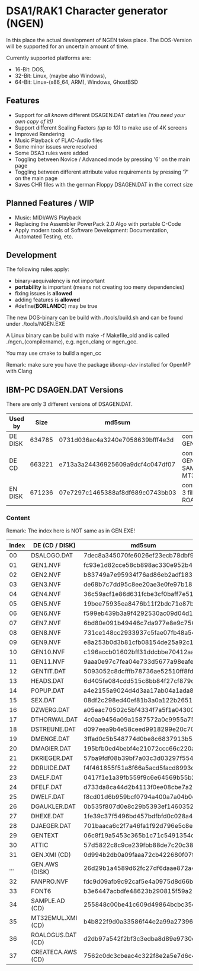 # DSA1/RAK1 Character generator (NGEN)

In this place the actual development of NGEN takes place.
The DOS-Version will be supported for an uncertain amount of time.

Currently supported platforms are:
* 16-Bit: DOS,
* 32-Bit: Linux, (maybe also Windows),
* 64-Bit: Linux-(x86_64, ARM), Windows, GhostBSD

## Features
* Support for *all known* different DSAGEN.DAT datafiles *(You need your own copy of it!)*
* Support different Scaling Factors *(up to 10)* to make use of 4K screens
* Improved Rendering
* Music Playback of FLAC-Audio files
* Some minor issues were resolved
* Some DSA3 rules were added
* Toggling between Novice / Advanced mode by pressing '6' on the main page
* Toggling between different attribute value requirements by pressing '7' on the main page
* Saves CHR files with the german Floppy DSAGEN.DAT in the correct size


## Planned Features / WIP
* Music: MIDI/AWS Playback
* Replacing the Assembler PowerPack 2.0 Algo with portable C-Code
* Apply modern tools of Software Development: Documentation, Automated Testing, etc.

## Development
The following rules apply:
* binary-aequivalency is not important
* **portability** is important (means not creating too meny dependencies)
* fixing issues is **allowed**
* adding features is **allowed**
* #define(__BORLANDC__) may be true

The new DOS-binary can be build with ./tools/build.sh
and can be found under ./tools/NGEN.EXE

A Linux binary can be build with make -f Makefile_old and is called ./ngen_(compilername),
e.g. ngen_clang or ngen_gcc.

You may use cmake to build a ngen_cc

Remark: make sure you have the package *libomp-dev* installed for OpenMP with Clang


## IBM-PC DSAGEN.DAT Versions

There are only 3 different versions of DSAGEN.DAT.

| Used by | Size   | md5sum                           | Notes                                     |
| ------- | ------ | -------------------------------- | ----------------------------------------- |
| DE DISK | 634785 | 0731d036ac4a3240e7058639bfff4e3d | contains GEN.AWS                          |
| DE CD   | 663221 | e713a3a24436925609a9dcf4c047df07 | contains GEN.XMI, SAMPLE.AD, MT32EMUL.XMI |
| EN DISK | 671236 | 07e7297c1465388af8df689c0743bb03 | contains former 3 files + ROALOGUS.DAT    |


### Content

Remark: The index here is NOT same as in GEN.EXE!

| Index | DE (CD / DISK)    | md5sum                           | EN DISK      | md5sum                           | Notes |
| ----- | ----------------- | -------------------------------- | ------------ | -------------------------------- | ----- |
| 00    | DSALOGO.DAT       | 7dec8a345070fe6026ef23ecb78dbf9c | ROALOGUK.DAT | 40a6f05ee336b4a4f5fecb563d003f76 |       |
| 01    | GEN1.NVF          | fc93e1d82cce58cb898ac330e952b4d2 | E_GEN1.NVF   | 1be496c698280668e3d02816da397d2b |       |
| 02    | GEN2.NVF          | b83749a7e95934f76ad86eb2adf183b8 | E_GEN2.NVF   | cd22c8e2c47aa3265c00d4d6c23c5f78 |       |
| 03    | GEN3.NVF          | de68b7c7dd95c8ee20ae3e0fe97b1851 | E_GEN3.NVF   | eafde52b724dcaff9adbc67966e112c7 |       |
| 04    | GEN4.NVF          | 36c59acf1e86d631fcbe3cf0baff7e51 | E_GEN4.NVF   | 448a3f79362e258bf96108264bb7d5ed |       |
| 05    | GEN5.NVF          | 19bee75935ea8476b11f2bdc71e87b68 | E_GEN5.NVF   | b0aacb745583304f62669fa71915fe67 |       |
| 06    | GEN6.NVF          | f599eb439b3a9f4292530ac09d04d1eb | E_GEN6.NVF   | 095eb1f93dfb6ed94ee369ea60964f47 |       |
| 07    | GEN7.NVF          | 6bd80e091b49446c7da977e8e9c75630 | E_GEN7.NVF   | 87b3e13e7220a92c416c4922f1386a80 |       |
| 08    | GEN8.NVF          | 731ce148cc2933937c5fae07fb48a54d | E_GEN8.NVF   | 602b739cbb051427060a0fdaa7930958 |       |
| 09    | GEN9.NVF          | e8a253b0d3b81cfb08154de25a92c1a8 | E_GEN9.NVF   | 4b471196489eed8f49deed59ac01f37c |       |
| 10    | GEN10.NVF         | c196accb01602bff31ddcbbe70412aa8 | E_GEN10.NVF  | 8ccdd17762e5cb4a4cbd387b8f6f4b88 |       |
| 11    | GEN11.NVF         | 9aaa0e97c7fea04e733d5677a98eafec | E_GEN11.NVF  | 556f3eca04db689bfa5ce6a028d2301b |       |
| 12    | GENTIT.DAT        | 5093052c8dcfffb78736ae52510ff8fd | E_GENTIT.NVF | 0dd7e449bcbc1f235dedfabb665da91c |       |
| 13    | HEADS.DAT         | 6d405fe084cdd515c8bb84f27cf879cb | HEADS.DAT    | 6d405fe084cdd515c8bb84f27cf879cb |       |
| 14    | POPUP.DAT         | a4e2155a9024d4d3aa17ab04a1ada8a8 | POPUP.DAT    | a4e2155a9024d4d3aa17ab04a1ada8a8 |       |
| 15    | SEX.DAT           | 08df2c298ed40ef81b3a0a122b26514b | SEX.DAT      | 08df2c298ed40ef81b3a0a122b26514b |       |
| 16    | DZWERG.DAT        | a05eac70502c5bf4334f7a5f1a043006 | DZWERG.DAT   | a05eac70502c5bf4334f7a5f1a043006 |       |
| 17    | DTHORWAL.DAT      | 4c0aa9456a09a1587572a0c9955a7579 | DTHORWAL.DAT | 4c0aa9456a09a1587572a0c9955a7579 |       |
| 18    | DSTREUNE.DAT      | d097eea9b4e58ceed9918299e20c7094 | DSTREUNE.DAT | d097eea9b4e58ceed9918299e20c7094 |       |
| 19    | DMENGE.DAT        | 3ffad0c5b548774d0be8c6837913b5a1 | DMENGE.DAT   | 3ffad0c5b548774d0be8c6837913b5a1 |       |
| 20    | DMAGIER.DAT       | 195bfb0ed4bebf4e21072ccc66c220aa | DMAGIER.DAT  | 195bfb0ed4bebf4e21072ccc66c220aa |       |
| 21    | DKRIEGER.DAT      | 57ba9fdf08b39bf7a03c3d03297f554f | DKRIEGER.DAT | 57ba9fdf08b39bf7a03c3d03297f554f |       |
| 22    | DDRUIDE.DAT       | f4f461855f51a8f66a5acd5facd8993c | DDRUIDE.DAT  | f4f461855f51a8f66a5acd5facd8993c |       |
| 23    | DAELF.DAT         | 0417f1e1a39fb559f9c6e64569b55b28 | DAELF.DAT    | 0417f1e1a39fb559f9c6e64569b55b28 |       |
| 24    | DFELF.DAT         | d733da8ca44d2b4113f0ee08cbe7a24d | DFELF.DAT    | d733da8ca44d2b4113f0ee08cbe7a24d |       |
| 25    | DWELF.DAT         | f8cd01d6b959bcf0794a400a7a04b0e5 | DWELF.DAT    | f8cd01d6b959bcf0794a400a7a04b0e5 |       |
| 26    | DGAUKLER.DAT      | 0b535f807d0e8c29b5393ef1460352bb | DGAUKLER.DAT | 0b535f807d0e8c29b5393ef1460352bb |       |
| 27    | DHEXE.DAT         | 1fe39c37f5496bd457bdfbfd0c028a4b | DHEXE.DAT    | 1fe39c37f5496bd457bdfbfd0c028a4b |       |
| 28    | DJAEGER.DAT       | 701baaca6c2f7a46fa1f92d796e5c8e9 | DJAEGER.DAT  | 701baaca6c2f7a46fa1f92d796e5c8e9 |       |
| 29    | GENTEXT           | 06c8f19a5453c365b1c71c5491354dc8 | E_GENTXT     | f2fea13f9fc91c42837e3c44e2311755 |       |
| 30    | ATTIC             | 57d5822c8c9ce239fbb88de7c20c38cf | ATTIC        | 57d5822c8c9ce239fbb88de7c20c38cf |       |
| 31    | GEN.XMI (CD)      | 0d994b2db0a09faaa72cb422680f07f8 | GEN.XMI      | 0d994b2db0a09faaa72cb422680f07f8 |       |
| ...   | GEN.AWS (DISK)    | 26d29b1a4589d62fc27df6daae872a47 | -            |                                  |       |
| 32    | FANPRO.NVF        | fdc9d09afb9c92caf5e4a0975d8d66be | FANPRO.NVF   | fdc9d09afb9c92caf5e4a0975d8d66be |       |
| 33    | FONT6             | b3e6447acbdfe48623b290815f59a253 | FONT6        | b3e6447acbdfe48623b290815f59a253 |       |
| 34    | SAMPLE.AD    (CD) | 255848c00be41c609d49864bcbc35ebd | SAMPLE.AD    | 255848c00be41c609d49864bcbc35ebd |       |
| 35    | MT32EMUL.XMI (CD) | b4b822f9d0a33586f44e2a99a2739606 | MT32EMUL.XMI | b4b822f9d0a33586f44e2a99a2739606 |       |
| 36    | ROALOGUS.DAT (CD) | d2db97a542f2bf3c3edba8d89e9730c3 | ROALOGUS.DAT | d2db97a542f2bf3c3edba8d89e9730c3 |       |
| 37    | CREATECA.AWS (CD) | 7562c0dc3cbeac4c322f8e2a5e7d6c46 | CREATECA.AWS | 7562c0dc3cbeac4c322f8e2a5e7d6c46 |       |
